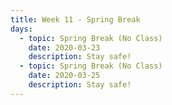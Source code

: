 ```yaml
---
title: Week 11 - Spring Break
days:
  - topic: Spring Break (No Class)
    date: 2020-03-23
    description: Stay safe!
  - topic: Spring Break (No Class)
    date: 2020-03-25
    description: Stay safe!
---
```

